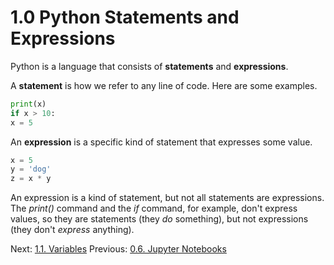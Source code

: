 # 1.0 Python Statements and Expressions

Python is a language that consists of **statements** and **expressions**.

A **statement** is how we refer to any line of code. Here are some examples.
```Python
print(x)
if x > 10:
x = 5
```

An **expression** is a specific kind of statement that expresses some value. 
```Python
x = 5
y = 'dog'
z = x * y
```
An expression is a kind of statement, but not all statements are expressions. The *print()* command and the *if* 
command, for example, don't express values, so they are statements (they *do* something), but not expressions 
(they don't *express* anything).

Next: [1.1. Variables](1.1.%20Variables.md)
Previous: [0.6. Jupyter Notebooks](../CH0/0.6.%20Jupyter%20Notebooks.md)
